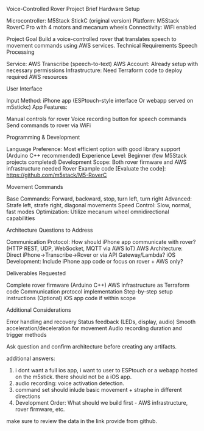 

Voice-Controlled Rover Project Brief
Hardware Setup

Microcontroller: M5Stack StickC (original version)
Platform: M5Stack RoverC Pro with 4 motors and mecanum wheels 
Connectivity: WiFi enabled

Project Goal
Build a voice-controlled rover that translates speech to movement commands using AWS services.
Technical Requirements
Speech Processing

Service: AWS Transcribe (speech-to-text)
AWS Account: Already setup with necessary permissions
Infrastructure: Need Terraform code to deploy required AWS resources

User Interface

Input Method: iPhone app (ESPtouch-style interface Or webapp served on m5stickc)
App Features:

Manual controls for rover
Voice recording button for speech commands
Send commands to rover via WiFi



Programming & Development

Language Preference: Most efficient option with good library support (Arduino C++ recommended)
Experience Level: Beginner (few M5Stack projects completed)
Development Scope: Both rover firmware and AWS infrastructure needed
Rover Example code [Evaluate the code]: https://github.com/m5stack/M5-RoverC

Movement Commands

Base Commands: Forward, backward, stop, turn left, turn right
Advanced: Strafe left, strafe right, diagonal movements
Speed Control: Slow, normal, fast modes
Optimization: Utilize mecanum wheel omnidirectional capabilities

Architecture Questions to Address

Communication Protocol: How should iPhone app communicate with rover? (HTTP REST, UDP, WebSocket, MQTT via AWS IoT)
AWS Architecture: Direct iPhone→Transcribe→Rover or via API Gateway/Lambda?
iOS Development: Include iPhone app code or focus on rover + AWS only?

Deliverables Requested

Complete rover firmware (Arduino C++)
AWS infrastructure as Terraform code
Communication protocol implementation
Step-by-step setup instructions
(Optional) iOS app code if within scope

Additional Considerations

Error handling and recovery
Status feedback (LEDs, display, audio)
Smooth acceleration/deceleration for movement
Audio recording duration and trigger methods

Ask question and confirm architecture before creating any artifacts. 

additional answers:
1) i dont want a full ios app, i want to user to ESPtouch or a webapp hosted on the m5stick. there should not be a iOS app.
2) audio recording: voice activation detection. 
3) command set should inlude basic movement + straphe in different directions
4) Development Order: What should we build first - AWS infrastructure, rover firmware, etc.

make sure to review the data in the link provide from github. 